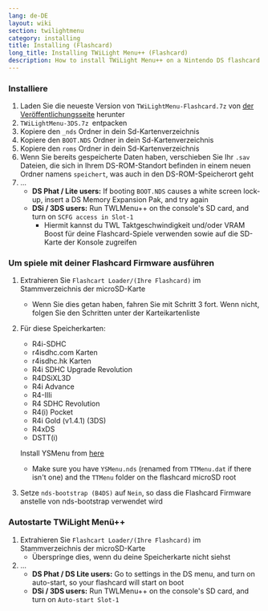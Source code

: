 ```yaml
---
lang: de-DE
layout: wiki
section: twilightmenu
category: installing
title: Installing (Flashcard)
long_title: Installing TWiLight Menu++ (Flashcard)
description: How to install TWiLight Menu++ on a Nintendo DS flashcard
---
```


### Installiere
1. Laden Sie die neueste Version von `TWiLightMenu-Flashcard.7z` von [der Veröffentlichungsseite](https://github.com/DS-Homebrew/TWiLightMenu/releases) herunter
1. `TWiLightMenu-3DS.7z `entpacken
1. Kopiere den `_nds` Ordner in dein Sd-Kartenverzeichnis
1. Kopiere den `BOOT.NDS` Ordner in dein Sd-Kartenverzeichnis
1. Kopiere den `roms` Ordner in dein Sd-Kartenverzeichnis
1. Wenn Sie bereits gespeicherte Daten haben, verschieben Sie Ihr `.sav` Dateien, die sich in Ihrem DS-ROM-Standort befinden in einem neuen Ordner namens `speichert`, was auch in den DS-ROM-Speicherort geht
1. ...
   - **DS Phat / Lite users:** If booting `BOOT.NDS` causes a white screen lock-up, insert a DS Memory Expansion Pak, and try again
   - **DSi / 3DS users:** Run TWLMenu++ on the console's SD card, and turn on `SCFG access in Slot-1`
      - Hiermit kannst du TWL Taktgeschwindigkeit und/oder VRAM Boost für deine Flashcard-Spiele verwenden sowie auf die SD-Karte der Konsole zugreifen

### Um spiele mit deiner Flashcard Firmware ausführen
1. Extrahieren Sie `Flashcart Loader/(Ihre Flashcard)` im Stammverzeichnis der microSD-Karte
   - Wenn Sie dies getan haben, fahren Sie mit Schritt 3 fort. Wenn nicht, folgen Sie den Schritten unter der Karteikartenliste

1. Für diese Speicherkarten:
   - R4i-SDHC
   - r4isdhc.com Karten
   - r4isdhc.hk Karten
   - R4i SDHC Upgrade Revolution
   - R4DSiXL3D
   - R4i Advance
   - R4-IIIi
   - R4 SDHC Revolution
   - R4(i) Pocket
   - R4i Gold (v1.4.1) (3DS)
   - R4xDS
   - DSTT(i)

   Install YSMenu from [here](https://gbatemp.net/threads/retrogamefan-updates-releases.267243/)
      - Make sure you have `YSMenu.nds` (renamed from `TTMenu.dat` if there isn't one) and the `TTMenu` folder on the flashcard microSD root
1. Setze `nds-bootstrap (B4DS)` auf `Nein`, so dass die Flashcard Firmware anstelle von nds-bootstrap verwendet wird

### Autostarte TWiLight Menü++
1. Extrahieren Sie `Flashcart Loader/(Ihre Flashcard)` im Stammverzeichnis der microSD-Karte
   - Überspringe dies, wenn du deine Speicherkarte nicht siehst
1. ...
   - **DS Phat / DS Lite users:** Go to settings in the DS menu, and turn on auto-start, so your flashcard will start on boot
   - **DSi / 3DS users:** Run TWLMenu++ on the console's SD card, and turn on `Auto-start Slot-1`

